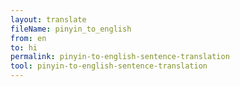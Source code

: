 ```yaml
---
layout: translate
fileName: pinyin_to_english
from: en
to: hi
permalink: pinyin-to-english-sentence-translation
tool: pinyin-to-english-sentence-translation
---
```

